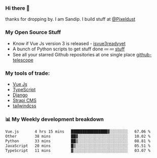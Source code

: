 ### Hi there 👋

thanks for dropping by.
I am Sandip. I build stuff at [@Pixeldust](github.com/pixeldust-in/)

###  **My Open Source Stuff**

 - Know if Vue Js version 3 is released -  [isvue3readyyet](https://github.com/sandiprb/isvue3readyyet)
 - A bunch of Python scripts to get stuff done 💤 💤 [stuff](https://github.com/sandiprb/stuff)
 - See all your starred Github repositories at one single place [github-telescope](https://github.com/sandiprb/github-telescope)



###  **My tools of trade:**
 - [Vue Js](https://github.com/vuejs/vue/)
 - [TypeScript](https://github.com/microsoft/TypeScript)
 - [Django](github.com/django/django)
 - [Strapi CMS](github.com/strapi/strapi)
 - [tailwindcss](https://github.com/tailwindlabs/tailwindcss)


###  📊 **My Weekly development breakdown**
<!--START_SECTION:waka-->

```txt
Vue.js       4 hrs 15 mins   ████████████████▓░░░░░░░░   67.06 %
Other        38 mins         ██▓░░░░░░░░░░░░░░░░░░░░░░   10.02 %
Python       33 mins         ██▒░░░░░░░░░░░░░░░░░░░░░░   08.81 %
JavaScript   20 mins         █▒░░░░░░░░░░░░░░░░░░░░░░░   05.51 %
TypeScript   11 mins         ▓░░░░░░░░░░░░░░░░░░░░░░░░   03.07 %
```

<!--END_SECTION:waka-->
